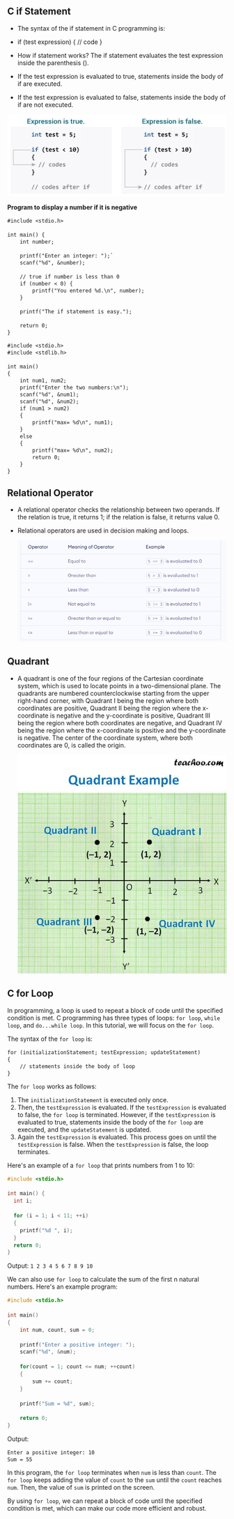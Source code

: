 ## C if Statement

* The syntax of the if statement in C programming is:

* if (test expression)
{
   // code
}
* How if statement works?
The if statement evaluates the test expression inside the parenthesis ().

* If the test expression is evaluated to true, statements inside the body of if are executed.
* If the test expression is evaluated to false, statements inside the body of if are not executed.

 ![Alt text](/images/image.png)

**Program to display a number if it is negative**

```
#include <stdio.h>

int main() {
    int number;

    printf("Enter an integer: ");`
    scanf("%d", &number);

    // true if number is less than 0
    if (number < 0) {
        printf("You entered %d.\n", number);
    }

    printf("The if statement is easy.");

    return 0;
}
```

```
#include <stdio.h>
#include <stdlib.h>

int main()
{
    int num1, num2;
    printf("Enter the two numbers:\n");
    scanf("%d", &num1);
    scanf("%d", &num2);
    if (num1 > num2)
    {
        printf("max= %d\n", num1);
    }
    else
    {
        printf("max= %d\n", num2);
        return 0;
    }
}
```

## Relational Operator

* A relational operator checks the relationship between two operands. If the relation is true, it returns 1; if the relation is false, it returns value 0.

* Relational operators are used in decision making and loops.
  
   ![Alt text](/images/image2.png)

## Quadrant

* A quadrant is one of the four regions of the Cartesian coordinate system, which is used to locate points in a two-dimensional plane. The quadrants are numbered counterclockwise starting from the upper right-hand corner, with Quadrant I being the region where both coordinates are positive, Quadrant II being the region where the x-coordinate is negative and the y-coordinate is positive, Quadrant III being the region where both coordinates are negative, and Quadrant IV being the region where the x-coordinate is positive and the y-coordinate is negative. The center of the coordinate system, where both coordinates are 0, is called the origin.

   ![Alt text](/images/quadrant-example.jpg)

## C for Loop

In programming, a loop is used to repeat a block of code until the specified condition is met. C programming has three types of loops: `for loop`, `while loop`, and `do...while loop`. In this tutorial, we will focus on the `for loop`.

The syntax of the `for loop` is:

```
for (initializationStatement; testExpression; updateStatement)
{
    // statements inside the body of loop
}
```

The `for loop` works as follows:

1. The `initializationStatement` is executed only once.
2. Then, the `testExpression` is evaluated. If the `testExpression` is evaluated to false, the `for loop` is terminated. However, if the `testExpression` is evaluated to true, statements inside the body of the `for loop` are executed, and the `updateStatement` is updated.
3. Again the `testExpression` is evaluated. This process goes on until the `testExpression` is false. When the `testExpression` is false, the loop terminates.

Here's an example of a `for loop` that prints numbers from 1 to 10:

```c
#include <stdio.h>

int main() {
  int i;

  for (i = 1; i < 11; ++i)
  {
    printf("%d ", i);
  }
  return 0;
}
```

Output: `1 2 3 4 5 6 7 8 9 10`

We can also use `for loop` to calculate the sum of the first n natural numbers. Here's an example program:

```c
#include <stdio.h>

int main()
{
    int num, count, sum = 0;

    printf("Enter a positive integer: ");
    scanf("%d", &num);

    for(count = 1; count <= num; ++count)
    {
        sum += count;
    }

    printf("Sum = %d", sum);

    return 0;
}
```

Output:

```
Enter a positive integer: 10
Sum = 55
```

In this program, the `for loop` terminates when `num` is less than `count`. The `for loop` keeps adding the value of `count` to the `sum` until the `count` reaches `num`. Then, the value of `sum` is printed on the screen.

By using `for loop`, we can repeat a block of code until the specified condition is met, which can make our code more efficient and robust.
